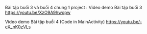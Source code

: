 Bài tập buổi 3 và buổi 4 chung 1 project :
Video demo Bài tập buổi 3
https://youtu.be/XzO9A9hwopw

Video demo Bài tập buổi 4 (Code in MainActivity)
https://youtu.be/-eX_nK0zVLs
